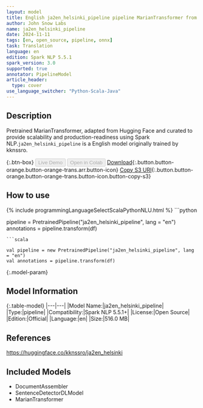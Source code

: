 ```yaml
---
layout: model
title: English ja2en_helsinki_pipeline pipeline MarianTransformer from kknssro
author: John Snow Labs
name: ja2en_helsinki_pipeline
date: 2024-11-11
tags: [en, open_source, pipeline, onnx]
task: Translation
language: en
edition: Spark NLP 5.5.1
spark_version: 3.0
supported: true
annotator: PipelineModel
article_header:
  type: cover
use_language_switcher: "Python-Scala-Java"
---
```


## Description

Pretrained MarianTransformer, adapted from Hugging Face and curated to provide scalability and production-readiness using Spark NLP.`ja2en_helsinki_pipeline` is a English model originally trained by kknssro.

{:.btn-box}
<button class="button button-orange" disabled>Live Demo</button>
<button class="button button-orange" disabled>Open in Colab</button>
[Download](https://s3.amazonaws.com/auxdata.johnsnowlabs.com/public/models/ja2en_helsinki_pipeline_en_5.5.1_3.0_1731325699649.zip){:.button.button-orange.button-orange-trans.arr.button-icon}
[Copy S3 URI](s3://auxdata.johnsnowlabs.com/public/models/ja2en_helsinki_pipeline_en_5.5.1_3.0_1731325699649.zip){:.button.button-orange.button-orange-trans.button-icon.button-copy-s3}

## How to use



<div class="tabs-box" markdown="1">
{% include programmingLanguageSelectScalaPythonNLU.html %}
```python

pipeline = PretrainedPipeline("ja2en_helsinki_pipeline", lang = "en")
annotations =  pipeline.transform(df)   

```
```scala

val pipeline = new PretrainedPipeline("ja2en_helsinki_pipeline", lang = "en")
val annotations = pipeline.transform(df)

```
</div>

{:.model-param}
## Model Information

{:.table-model}
|---|---|
|Model Name:|ja2en_helsinki_pipeline|
|Type:|pipeline|
|Compatibility:|Spark NLP 5.5.1+|
|License:|Open Source|
|Edition:|Official|
|Language:|en|
|Size:|516.0 MB|

## References

https://huggingface.co/kknssro/ja2en_helsinki

## Included Models

- DocumentAssembler
- SentenceDetectorDLModel
- MarianTransformer